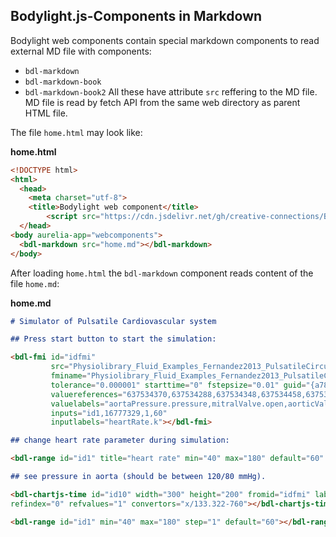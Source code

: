 ## Bodylight.js-Components in Markdown

Bodylight web components contain special markdown components to read external MD file with components:
 - `bdl-markdown`
 - `bdl-markdown-book`
 - `bdl-markdown-book2`
All these have attribute `src` reffering to the MD file. MD file is read by fetch API from the same web directory as parent HTML file.
  
The file `home.html` may look like:

**home.html**
```html
<!DOCTYPE html>
<html>
  <head>
    <meta charset="utf-8">
    <title>Bodylight web component</title>
        <script src="https://cdn.jsdelivr.net/gh/creative-connections/Bodylight.js-Components/dist/bodylight.bundle.js"></script>
  </head>
<body aurelia-app="webcomponents">
  <bdl-markdown src="home.md"></bdl-markdown>
</body>
```

After loading `home.html` the `bdl-markdown` component reads content of the file `home.md`:

**home.md**
```markdown
# Simulator of Pulsatile Cardiovascular system

## Press start button to start the simulation:

<bdl-fmi id="idfmi" 
         src="Physiolibrary_Fluid_Examples_Fernandez2013_PulsatileCirculation.js" 
         fminame="Physiolibrary_Fluid_Examples_Fernandez2013_PulsatileCirculation" 
         tolerance="0.000001" starttime="0" fstepsize="0.01" guid="{a786b906-f58b-4014-8c9b-5df08bd77f4b}" 
         valuereferences="637534370,637534288,637534348,637534458,637534516,637534313,637534482" 
         valuelabels="aortaPressure.pressure,mitralValve.open,aorticValve.open,tricuspidValve.open,pulmonaryValve.open,leftVentricle.volume,rightVentricle.volume,aorta.pressure" 
         inputs="id1,16777329,1,60" 
         inputlabels="heartRate.k"></bdl-fmi>

## change heart rate parameter during simulation:

<bdl-range id="id1" title="heart rate" min="40" max="180" default="60" step="1" maxlength="2"></bdl-range>

## see pressure in aorta (should be between 120/80 mmHg).

<bdl-chartjs-time id="id10" width="300" height="200" fromid="idfmi" labels="Pressure in Aorta [mmHg]" 
refindex="0" refvalues="1" convertors="x/133.322-760"></bdl-chartjs-time>

<bdl-range id="id1" min="40" max="180" step="1" default="60"></bdl-range>

```
